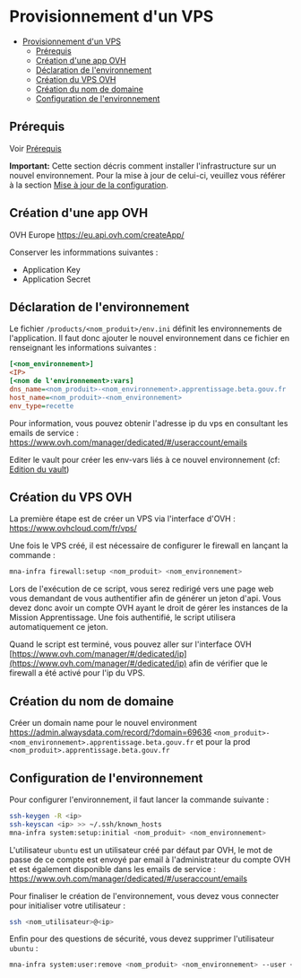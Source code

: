 # Provisionnement d'un VPS

- [Provisionnement d'un VPS](#provisionnement-dun-vps)
  - [Prérequis](#prérequis)
  - [Création d'une app OVH](#création-dune-app-ovh)
  - [Déclaration de l'environnement](#déclaration-de-lenvironnement)
  - [Création du VPS OVH](#création-du-vps-ovh)
  - [Création du nom de domaine](#création-du-nom-de-domaine)
  - [Configuration de l'environnement](#configuration-de-lenvironnement)

## Prérequis

Voir [Prérequis](./pre-requisites.md)

**Important:** Cette section décris comment installer l'infrastructure sur un nouvel environnement. Pour la mise à jour de celui-ci, veuillez vous référer à la section [Mise à jour de la configuration](#mise-à-jour-de-la-configuration).

## Création d'une app OVH

OVH Europe https://eu.api.ovh.com/createApp/

Conserver les informmations suivantes :

- Application Key
- Application Secret

## Déclaration de l'environnement

Le fichier `/products/<nom_produit>/env.ini` définit les environnements de l'application. Il faut donc ajouter le nouvel environnement
dans ce fichier en renseignant les informations suivantes :

```ini
[<nom_environnement>]
<IP>
[<nom de l'environnement>:vars]
dns_name=<nom_produit>-<nom_environnement>.apprentissage.beta.gouv.fr
host_name=<nom_produit>-<nom_environnement>
env_type=recette
```

Pour information, vous pouvez obtenir l'adresse ip du vps en consultant les emails de
service : https://www.ovh.com/manager/dedicated/#/useraccount/emails

Editer le vault pour créer les env-vars liés à ce nouvel environnement (cf: [Edition du vault](#edition-du-vault))

## Création du VPS OVH

La première étape est de créer un VPS via l'interface d'OVH : https://www.ovhcloud.com/fr/vps/

Une fois le VPS créé, il est nécessaire de configurer le firewall en lançant la commande :

```bash
mna-infra firewall:setup <nom_produit> <nom_environnement>
```

Lors de l'exécution de ce script, vous serez redirigé vers une page web vous demandant de vous authentifier afin de
générer un jeton d'api. Vous devez donc avoir un compte OVH ayant le droit de gérer les instances de la Mission
Apprentissage. Une fois authentifié, le script utilisera automatiquement ce jeton.

Quand le script est terminé, vous pouvez aller sur l'interface
OVH [https://www.ovh.com/manager/#/dedicated/ip](https://www.ovh.com/manager/#/dedicated/ip)
afin de vérifier que le firewall a été activé pour l'ip du VPS.

## Création du nom de domaine

Créer un domain name pour le nouvel environment https://admin.alwaysdata.com/record/?domain=69636 `<nom_produit>-<nom_environnement>.apprentissage.beta.gouv.fr` et pour la prod `<nom_produit>.apprentissage.beta.gouv.fr`

## Configuration de l'environnement

Pour configurer l'environnement, il faut lancer la commande suivante :

```bash
ssh-keygen -R <ip>
ssh-keyscan <ip> >> ~/.ssh/known_hosts
mna-infra system:setup:initial <nom_produit> <nom_environnement>
```

L'utilisateur `ubuntu` est un utilisateur créé par défaut par OVH, le mot de passe de ce compte est envoyé par email à
l'administrateur du compte OVH et est également disponible dans les emails de
service : https://www.ovh.com/manager/dedicated/#/useraccount/emails

Pour finaliser le création de l'environnement, vous devez vous connecter pour initialiser votre utilisateur :

```bash
ssh <nom_utilisateur>@<ip>
```

Enfin pour des questions de sécurité, vous devez supprimer l'utilisateur `ubuntu` :

```bash
mna-infra system:user:remove <nom_produit> <nom_environnement> --user <votre_nom_utilisateur> --extra-vars "username=ubuntu"
```
